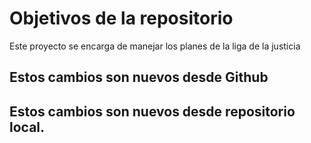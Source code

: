# Objetivos de la repositorio

Este proyecto se encarga de manejar los planes de la liga de la justicia


## Estos cambios son nuevos desde Github
## Estos cambios son nuevos desde repositorio local.
